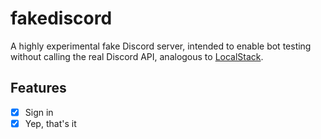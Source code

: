 # fakediscord

A highly experimental fake Discord server, intended to enable bot testing without calling the real Discord API,
analogous to [LocalStack](https://github.com/localstack/localstack).

## Features
- [x] Sign in
- [x] Yep, that's it